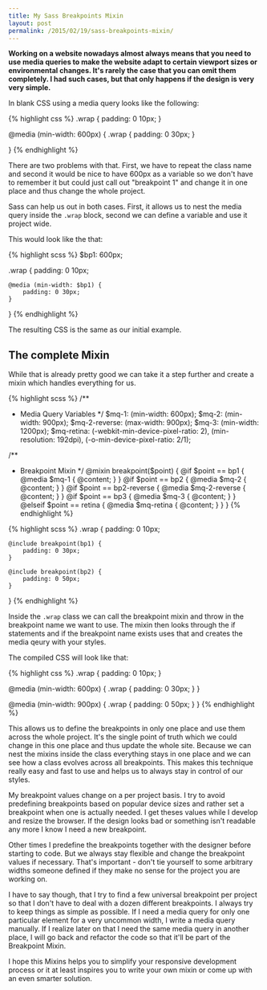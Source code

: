 ```yaml
---
title: My Sass Breakpoints Mixin
layout: post
permalink: /2015/02/19/sass-breakpoints-mixin/
---
```

**Working on a website nowadays almost always means that you need to use media queries to make the website adapt to certain viewport sizes or environmental changes. It's rarely the case that you can omit them completely. I had such cases, but that only happens if the design is very very simple.**

In blank CSS using a media query looks like the following:

{% highlight css %}
.wrap {
    padding: 0 10px;
}

@media (min-width: 600px) {
    .wrap {
        padding: 0 30px;
    }

}
{% endhighlight %}

There are two problems with that. First, we have to repeat the class name and second it would be nice to have 600px as a variable so we don't have to remember it but could just call out "breakpoint 1" and change it in one place and thus change the whole project.

Sass can help us out in both cases. First, it allows us to nest the media query inside the `.wrap` block, second we can define a variable and use it project wide.

This would look like the that:

{% highlight scss %}
$bp1: 600px;

.wrap {
    padding: 0 10px;

    @media (min-width: $bp1) {
        padding: 0 30px;
    }
}
{% endhighlight %}

The resulting CSS is the same as our initial example.

## The complete Mixin

While that is already pretty good we can take it a step further and create a mixin which handles everything for us.

{% highlight scss %}
/**
 * Media Query Variables
 */
$mq-1: (min-width: 600px);
$mq-2: (min-width: 900px);
$mq-2-reverse: (max-width: 900px);
$mq-3: (min-width: 1200px);
$mq-retina: (-webkit-min-device-pixel-ratio: 2), (min-resolution: 192dpi), (-o-min-device-pixel-ratio: 2/1);

/**
 * Breakpoint Mixin
 */
@mixin breakpoint($point) {
    @if $point == bp1 {
        @media $mq-1 {
            @content;
        }
    }
    @if $point == bp2 {
        @media $mq-2 {
            @content;
        }
    }
    @if $point == bp2-reverse {
        @media $mq-2-reverse {
            @content;
        }
    }
    @if $point == bp3 {
        @media $mq-3 {
            @content;
        }
    }
    @elseif $point == retina {
        @media $mq-retina {
            @content;
        }
    }
}
{% endhighlight %}

{% highlight scss %}
.wrap {
    padding: 0 10px;

    @include breakpoint(bp1) {
        padding: 0 30px;
    }

    @include breakpoint(bp2) {
        padding: 0 50px;
    }
}
{% endhighlight %}

Inside the `.wrap` class we can call the breakpoint mixin and throw in the breakpoint name we want to use. The mixin then looks through the if statements and if the breakpoint name exists uses that and creates the media qeury with your styles.

The compiled CSS will look like that:

{% highlight css %}
.wrap {
    padding: 0 10px;
}

@media (min-width: 600px) {
    .wrap {
        padding: 0 30px;
    }
}

@media (min-width: 900px) {
    .wrap {
        padding: 0 50px;
    }
}
{% endhighlight %}

This allows us to define the breakpoints in only one place and use them across the whole project. It's the single point of truth which we could change in this one place and thus update the whole site. Because we can nest the mixins inside the class everything stays in one place and we can see how a class evolves across all breakpoints. This makes this technique really easy and fast to use and helps us to always stay in control of our styles.

My breakpoint values change on a per project basis. I try to avoid predefining breakpoints based on popular device sizes and rather set a breakpoint when one is actually needed. I get theses values while I develop and resize the browser. If the design looks bad or something isn't readable any more I know I need a new breakpoint.

Other times I predefine the breakpoints together with the designer before starting to code. But we always stay flexible and change the breakpoint values if necessary. That's important - don't tie yourself to some arbitrary widths someone defined if they make no sense for the project you are working on.

I have to say though, that I try to find a few universal breakpoint per project so that I don't have to deal with a dozen different breakpoints. I always try to keep things as simple as possible. If I need a media query for only one particular element for a very uncommon width, I write a media query manually. If I realize later on that I need the same media query in another place, I will go back and refactor the code so that it'll be part of the Breakpoint Mixin.

I hope this Mixins helps you to simplify your responsive development process or it at least inspires you to write your own mixin or come up with an even smarter solution.
